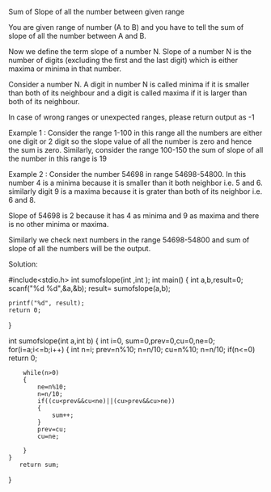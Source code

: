Sum of Slope of all the number between given range

You are given range of number (A to B) and you have to tell the sum of slope of all the number between A and B.

Now we define the term slope of a number N. Slope of a number N is the number of digits (excluding the first and the last digit) which
is either maxima or minima in that number.

Consider a number N. A digit in number N is called minima if it is smaller than both of its neighbour and a digit is called maxima if it is larger than both of its neighbour.

In case of wrong ranges or unexpected ranges, please return  output as -1

Example 1 : Consider the range 1-100 in this range all the numbers are either one digit or 2 digit so the slope value of all the number is zero and hence the sum is zero.
Similarly, consider the range 100-150 the sum of slope of all the number in this range is 19

Example 2 : Consider the number 54698 in range 54698-54800. In this number 4 is a minima because it is smaller than it both neighbor i.e. 5 and 6. similarly digit 9 is a maxima because it is grater than both of its neighbor i.e. 6 and 8.

Slope of 54698 is 2 because it has 4 as minima and 9 as maxima and there is no other minima or maxima.

Similarly we check next numbers in the range 54698-54800 and sum of slope of all the numbers will be the output.

Solution:


#include<stdio.h>
int sumofslope(int ,int );
int main()
{
    int a,b,result=0;
    scanf("%d %d",&a,&b);
    result= sumofslope(a,b);
     
    printf("%d", result);
    return 0;
    
}
 
int sumofslope(int a,int b)
{
    int i=0, sum=0,prev=0,cu=0,ne=0;
    for(i=a;i<=b;i++)
    {
       int n=i;
        prev=n%10;
        n=n/10;
        cu=n%10;
        n=n/10;
        if(n<=0)
         return 0;
        
        while(n>0)
        {
            ne=n%10;
            n=n/10;
            if((cu<prev&&cu<ne)||(cu>prev&&cu>ne))
            {
                sum++;
            }
            prev=cu;
            cu=ne;
           
        }
    }
       return sum; 
}
